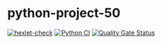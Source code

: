 # python-project-50

[![hexlet-check](https://github.com/Asankhey/python-project-50/actions/workflows/hexlet-check.yml/badge.svg)](https://github.com/Asankhey/python-project-50/actions/workflows/hexlet-check.yml)
[![Python CI](https://github.com/Asankhey/python-project-50/actions/workflows/ci.yml/badge.svg)](https://github.com/Asankhey/python-project-50/actions/workflows/ci.yml)
[![Quality Gate Status](https://sonarcloud.io/api/project_badges/measure?project=python-project-50&metric=alert_status)](https://sonarcloud.io/summary/new_code?id=python-project-50)